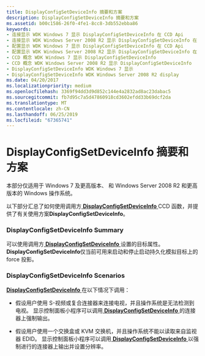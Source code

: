 ```yaml
---
title: DisplayConfigSetDeviceInfo 摘要和方案
description: DisplayConfigSetDeviceInfo 摘要和方案
ms.assetid: b00c1586-26f0-4fe1-8cc8-3db552ebba86
keywords:
- 连接显示 WDK Windows 7 显示 DisplayConfigSetDeviceInfo 在 CCD Api
- 连接显示 WDK Windows Server 2008 R2 显示 DisplayConfigSetDeviceInfo 在 CCD Api
- 配置显示 WDK Windows 7 显示 DisplayConfigSetDeviceInfo 在 CCD Api
- 配置显示 WDK Windows Server 2008 R2 显示 DisplayConfigSetDeviceInfo 在 CCD Api
- CCD 概念 WDK Windows 7 显示 DisplayConfigSetDeviceInfo
- CCD 概念 WDK Windows Server 2008 R2 显示 DisplayConfigSetDeviceInfo
- DisplayConfigSetDeviceInfo WDK Windows 7 显示
- DisplayConfigSetDeviceInfo WDK Windows Server 2008 R2 display
ms.date: 04/20/2017
ms.localizationpriority: medium
ms.openlocfilehash: 3369f94dd3d9d852c144e4a2832ad8ac23dabac5
ms.sourcegitcommit: fb7d95c7a5d47860918cd3602efdd33b69dcf2da
ms.translationtype: MT
ms.contentlocale: zh-CN
ms.lasthandoff: 06/25/2019
ms.locfileid: "67365741"
---
```

# <a name="displayconfigsetdeviceinfo-summary-and-scenarios"></a>DisplayConfigSetDeviceInfo 摘要和方案


本部分仅适用于 Windows 7 及更高版本、 和 Windows Server 2008 R2 和更高版本的 Windows 操作系统。

以下部分汇总了如何使用调用方[ **DisplayConfigSetDeviceInfo** ](https://docs.microsoft.com/windows/desktop/api/winuser/nf-winuser-displayconfigsetdeviceinfo) CCD 函数，并提供了有关使用方案**DisplayConfigSetDeviceInfo**。

### <a name="span-iddisplayconfigsetdeviceinfosummaryspanspan-iddisplayconfigsetdeviceinfosummaryspandisplayconfigsetdeviceinfo-summary"></a><span id="displayconfigsetdeviceinfo_summary"></span><span id="DISPLAYCONFIGSETDEVICEINFO_SUMMARY"></span>DisplayConfigSetDeviceInfo Summary

可以使用调用方[ **DisplayConfigSetDeviceInfo** ](https://docs.microsoft.com/windows/desktop/api/winuser/nf-winuser-displayconfigsetdeviceinfo)设置的目标属性。 **DisplayConfigSetDeviceInfo**仅当前可用来启动和停止启动持久化模拟目标上的 force 投影。

### <a name="span-iddisplayconfigsetdeviceinfoscenariosspanspan-iddisplayconfigsetdeviceinfoscenariosspandisplayconfigsetdeviceinfo-scenarios"></a><span id="displayconfigsetdeviceinfo_scenarios"></span><span id="DISPLAYCONFIGSETDEVICEINFO_SCENARIOS"></span>DisplayConfigSetDeviceInfo Scenarios

[**DisplayConfigSetDeviceInfo** ](https://docs.microsoft.com/windows/desktop/api/winuser/nf-winuser-displayconfigsetdeviceinfo)在以下情况下调用：

-   假设用户使用 S-视频或复合连接器来连接电视，并且操作系统是无法检测到电视。 显示控制面板小程序可以调用[ **DisplayConfigSetDeviceInfo** ](https://docs.microsoft.com/windows/desktop/api/winuser/nf-winuser-displayconfigsetdeviceinfo)的连接器上强制输出。

-   假设用户使用一个交换盒或 KVM 交换机，并且操作系统不能以读取来自监视器 EDID。 显示控制面板小程序可以调用[ **DisplayConfigSetDeviceInfo** ](https://docs.microsoft.com/windows/desktop/api/winuser/nf-winuser-displayconfigsetdeviceinfo)以强制进行的连接器上输出并设置分辨率。

 

 





